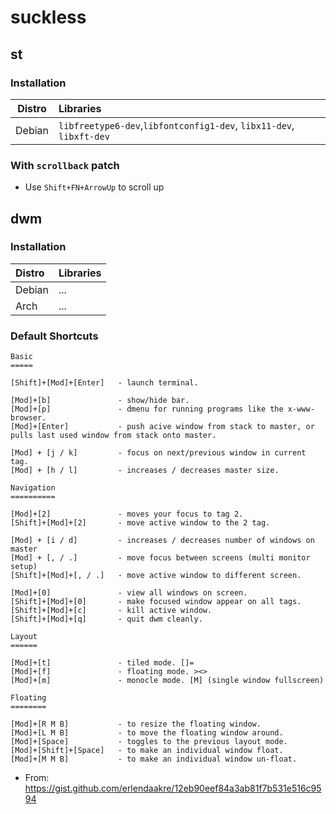 # suckless

## st

### Installation
| Distro | Libraries
| :----: | :------
| Debian | `libfreetype6-dev`,`libfontconfig1-dev`, `libx11-dev`, `libxft-dev`


### With `scrollback` patch
- Use `Shift+FN+ArrowUp` to scroll up


## dwm

### Installation
| Distro | Libraries
| :----- | :------
| Debian | ...
| Arch   | ...

### Default Shortcuts
```
Basic
=====

[Shift]+[Mod]+[Enter]   - launch terminal.

[Mod]+[b]               - show/hide bar.
[Mod]+[p]               - dmenu for running programs like the x-www-browser.
[Mod]+[Enter]           - push acive window from stack to master, or pulls last used window from stack onto master.

[Mod] + [j / k]         - focus on next/previous window in current tag.
[Mod] + [h / l]         - increases / decreases master size.

Navigation
==========

[Mod]+[2]               - moves your focus to tag 2.
[Shift]+[Mod]+[2]       - move active window to the 2 tag.

[Mod] + [i / d]         - increases / decreases number of windows on master
[Mod] + [, / .]         - move focus between screens (multi monitor setup)
[Shift]+[Mod]+[, / .]   - move active window to different screen.

[Mod]+[0]               - view all windows on screen.
[Shift]+[Mod]+[0]       - make focused window appear on all tags.
[Shift]+[Mod]+[c]       - kill active window.
[Shift]+[Mod]+[q]       - quit dwm cleanly.

Layout
======

[Mod]+[t]               - tiled mode. []=
[Mod]+[f]               - floating mode. ><>
[Mod]+[m]               - monocle mode. [M] (single window fullscreen)

Floating
========

[Mod]+[R M B]           - to resize the floating window.
[Mod]+[L M B]           - to move the floating window around.
[Mod]+[Space]           - toggles to the previous layout mode.
[Mod]+[Shift]+[Space]   - to make an individual window float.
[Mod]+[M M B]           - to make an individual window un-float.
```
- From: https://gist.github.com/erlendaakre/12eb90eef84a3ab81f7b531e516c9594
